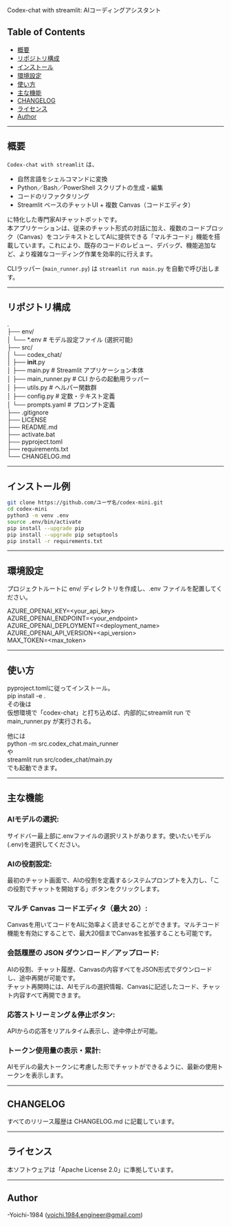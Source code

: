 Codex-chat with streamlit: AIコーディングアシスタント  
  
## Table of Contents  
  
- [概要](#概要)  
- [リポジトリ構成](#リポジトリ構成)  
- [インストール](#インストール例)  
- [環境設定](#環境設定)  
- [使い方](#使い方)  
- [主な機能](#主な機能)  
- [CHANGELOG](#changelog)  
- [ライセンス](#ライセンス)  
- [Author](#Author)  
  
---  
## 概要  
  
`Codex-chat with streamlit` は、  
- 自然言語をシェルコマンドに変換  
- Python／Bash／PowerShell スクリプトの生成・編集  
- コードのリファクタリング  
- Streamlit ベースのチャットUI + 複数 Canvas（コードエディタ）  
  
に特化した専門家AIチャットボットです。  
本アプリケーションは、従来のチャット形式の対話に加え、複数のコードブロック（Canvas）をコンテキストとしてAIに提供できる「マルチコード」機能を搭載しています。これにより、既存のコードのレビュー、デバッグ、機能追加など、より複雑なコーディング作業を効率的に行えます。  
  
CLIラッパー (`main_runner.py`) は `streamlit run main.py` を自動で呼び出します。  
  
---  
## リポジトリ構成  
.  
 ├── env/  
 │ └── *.env # モデル設定ファイル (選択可能)  
 ├── src/  
 │ └── codex_chat/  
 │ ├── __init__.py  
 │ ├── main.py # Streamlit アプリケーション本体  
 │ ├── main_runner.py # CLI からの起動用ラッパー  
 │ ├── utils.py # ヘルパー関数群  
 │ ├── config.py # 定数・テキスト定義  
 │ └── prompts.yaml # プロンプト定義  
 ├── .gitignore  
 ├── LICENSE  
 ├── README.md  
 ├── activate.bat  
 ├── pyproject.toml  
 ├── requirements.txt  
 └── CHANGELOG.md  
  
---  
## インストール例  
    
```bash  
git clone https://github.com/ユーザ名/codex-mini.git  
cd codex-mini  
python3 -m venv .env  
source .env/bin/activate  
pip install --upgrade pip  
pip install --upgrade pip setuptools  
pip install -r requirements.txt  
```  
  
---  
## 環境設定  
  
プロジェクトルートに env/ ディレクトリを作成し、.env ファイルを配置してください。  
  
AZURE_OPENAI_KEY=<your_api_key>  
AZURE_OPENAI_ENDPOINT=<your_endpoint>  
AZURE_OPENAI_DEPLOYMENT=<deployment_name>  
AZURE_OPENAI_API_VERSION=<api_version>  
MAX_TOKEN=<max_token>  
  
---  
## 使い方    
  
pyproject.tomlに従ってインストール。  
pip install -e .  
その後は  
仮想環境で「codex-chat」と打ち込めば、内部的にstreamlit run で main_runner.py が実行される。  
  
他には  
python -m src.codex_chat.main_runner  
や  
streamlit run src/codex_chat/main.py  
でも起動できます。  
  
---  
## 主な機能  
### AIモデルの選択:  
 サイドバー最上部に.envファイルの選択リストがあります。使いたいモデル(.env)を選択してください。  
### AIの役割設定:  
 最初のチャット画面で、AIの役割を定義するシステムプロンプトを入力し、「この役割でチャットを開始する」ボタンをクリックします。  
### マルチ Canvas コードエディタ（最大 20）:  
 Canvasを用いてコードをAIに効率よく読ませることができます。マルチコード機能を有効にすることで、最大20個までCanvasを拡張することも可能です。  
### 会話履歴の JSON ダウンロード／アップロード:  
 AIの役割、チャット履歴、Canvasの内容すべてをJSON形式でダウンロードし、途中再開が可能です。  
 チャット再開時には、AIモデルの選択情報、Canvasに記述したコード、チャット内容すべて再開できます。  
### 応答ストリーミング＆停止ボタン:  
 APIからの応答をリアルタイム表示し、途中停止が可能。  
### トークン使用量の表示・累計:  
 AIモデルの最大トークンに考慮した形でチャットができるように、最新の使用トークンを表示します。  
  
---  
## CHANGELOG  
すべてのリリース履歴は CHANGELOG.md に記載しています。  
  
---  
## ライセンス  
 本ソフトウェアは「Apache License 2.0」に準拠しています。  
  
---  
## Author  
 -Yoichi-1984 (<yoichi.1984.engineer@gmail.com>)  
